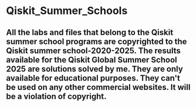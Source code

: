 ﻿# Qiskit_Summer_Schools

## All the labs and files that belong to the Qiskit summer school programs are copyrighted to the Qiskit summer school-2020-2025. The results available for the Qiskit Global Summer School 2025 are solutions solved by me. They are only available for educational purposes. They can't be used on any other commercial websites. It will be a violation of copyright.
